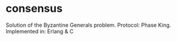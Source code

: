 consensus
=========

Solution of the Byzantine Generals problem. Protocol: Phase King. Implemented in: Erlang & C
